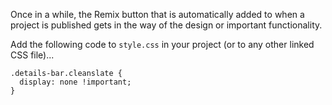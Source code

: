 Once in a while, the Remix button that is automatically added to when a project is published gets in the way of the design or important functionality.

Add the following code to ``style.css`` in your project (or to any other linked CSS file)...

```
.details-bar.cleanslate {
  display: none !important;
}
```

